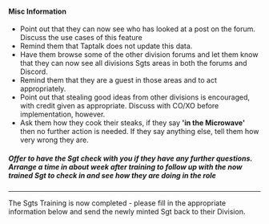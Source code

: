 #### Misc Information

* Point out that they can now see who has looked at a post on the forum. Discuss the use cases of this feature
* Remind them that Taptalk does not update this data.
* Have them browse some of the other division forums and let them know that they can now see all divisions Sgts areas in both the forums and Discord.
* Remind them that they are a guest in those areas and to act appropriately.
* Point out that stealing good ideas from other divisions is encouraged, with credit given as appropriate. Discuss with CO/XO before implementation, however.
* Ask them how they cook their steaks, if they say **'in the Microwave'** then no further action is needed. If they say anything else, tell them how very wrong they are.

##### Offer to have the Sgt check with you if they have any further questions. Arrange a time in about week after training to follow up with the now trained Sgt to check in and see how they are doing in the role

---

The Sgts Training is now completed - please fill in the appropriate information below and send the newly minted Sgt back to their Division.